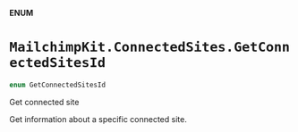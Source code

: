 **ENUM**

# `MailchimpKit.ConnectedSites.GetConnectedSitesId`

```swift
enum GetConnectedSitesId
```

Get connected site

Get information about a specific connected site.
